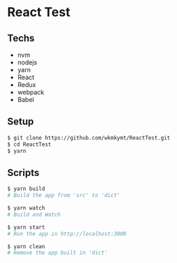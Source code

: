 # React Test


## Techs

+ nvm
+ nodejs
+ yarn
+ React
+ Redux
+ webpack
+ Babel


## Setup

~~~sh
$ git clone https://github.com/wkmkymt/ReactTest.git
$ cd ReactTest
$ yarn
~~~


## Scripts

~~~sh
$ yarn build
# Build the app from 'src' to 'dict'

$ yarn watch
# Build and Watch

$ yarn start
# Run the app in http://localhost:3000

$ yarn clean
# Remove the app built in 'dict'
~~~
